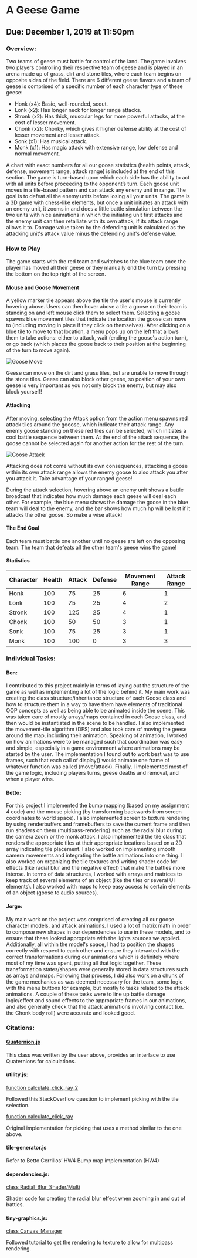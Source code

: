 # A Geese Game

## Due: December 1, 2019 at 11:50pm

### Overview:
Two teams of geese must battle for control of the land. The game involves two players controlling their respective team of geese and is played in an arena made up of grass, dirt and stone tiles, where each team begins on opposite sides of the field. There are 6 different geese flavors and a team of geese is comprised of a specific number of each character type of these geese:
- Honk (x4): Basic, well-rounded, scout.
- Lonk (x2): Has longer neck for longer range attacks.
- Stronk (x2): Has thick, muscular legs for more powerful attacks, at the cost of lesser movement.
- Chonk (x2): Chonky, which gives it higher defense ability at the cost of lesser movement and lesser attack.
- Sonk (x1): Has musical attack.
- Monk (x1): Has magic attack with extensive range, low defense and normal movement.

A chart with exact numbers for all our goose statistics (health points, attack, defense, movement range, attack range) is included at the end of this section.
The game is turn-based upon which each side has the ability to act with all units before proceeding to the opponent’s turn. Each goose unit moves in a tile-based pattern and can attack any enemy unit in range. The goal is to defeat all the enemy units before losing all your units.
The game is a 3D game with chess-like elements, but once a unit initiates an attack with an enemy unit, it zooms in and does a little battle simulation between the two units with nice animations in which the initiating unit first attacks and the enemy unit can then retalliate with its own attack, if its attack range allows it to. Damage value taken by the defending unit is calculated as the attacking unit's attack value minus the defending unit's defense value.

### How to Play
The game starts with the red team and switches to the blue team once the player has moved all their geese or they manually end the turn by pressing the bottom on the top right of the screen. 

#### Mouse and Goose Movement
A yellow marker tile appears above the tile the user's mouse is currently hovering above. Users can then hover above a tile a goose on their team is standing on and left mouse click them to select them. Selecting a goose spawns blue movement tiles that indicate the location the goose can move to (including moving in place if they click on themselves). After clicking on a blue tile to move to that location, a menu pops up on the left that allows them to take actions: either to attack, wait (ending the goose's action turn), or go back (which places the goose back to their position at the beginning of the turn to move again).

![Goose Move](https://media.giphy.com/media/cgfGtIi1jrmKpUblJn/giphy.gif)

Geese can move on the dirt and grass tiles, but are unable to move through the stone tiles. Geese can also block other geese, so position of your own geese is very important as you not only block the enemy, but may also block yourself!

#### Attacking
After moving, selecting the Attack option from the action menu spawns red attack tiles around the gooose, which indicate their attack range. Any enemy goose standing on these red tiles can be selected, which initiates a cool battle sequence between them. At the end of the attack sequence, the goose cannot be selected again for another action for the rest of the turn.

![Goose Attack](https://media.giphy.com/media/QyhRS4svqSXXAlfbeT/giphy.gif)

Attacking does not come without its own consequences, attacking a goose within its own attack range allows the enemy goose to also attack you after you attack it. Take advantage of your ranged geese!

During the attack selection, hovering above an enemy unit shows a battle broadcast that indicates how much damage each geese will deal each other. For example, the blue menu shows the damage the goose in the blue team will deal to the enemy, and the bar shows how much hp will be lost if it attacks the other goose. So make a wise attack!

#### The End Goal
Each team must battle one another until no geese are left on the opposing team. The team that defeats all the other team's geese wins the game!

#### Statistics
| Character | Health | Attack | Defense | Movement Range | Attack Range |
| ------- | ----- | ------ | ------- | ------- | ------- |
| Honk | 100 | 75 | 25 | 6 | 1 |
| Lonk | 100 | 75 | 25 | 4 | 2 |
| Stronk | 100 | 125 | 25 | 4 | 1 |
| Chonk | 100 | 50 | 50 | 3 | 1 |
| Sonk | 100 | 75 | 25 | 3 | 1 |
| Monk | 100 | 100 | 0 | 3 | 3 |


### Individual Tasks:
#### Ben:
I contributed to this project mainly in terms of laying out the structure of the game as well as implementing a lot of the logic behind it. My main work was creating the class structure/inheritance structure of each Goose class and how to structure them in a way to have them have elements of traditional OOP concepts as well as being able to be animated inside the scene. This was taken care of mostly arrays/maps contained in each Goose class, and then would be instantiated in the scene to be handled. I also implemented the movement-tile algorithm (DFS) and also took care of moving the geese around the map, including their animation. 
Speaking of animation, I worked on how animations were to be managed such that coordination was easy and simple, especially in a game environment where animations may be started by the user. The implementation I found out to work best was to use frames, such that each call of display() would animate one frame of whatever function was called (move/attack).
Finally, I implemented most of the game logic, including players turns, geese deaths and removal, and when a player wins.

#### Betto:
For this project I implemented the bump mapping (based on my assignment 4 code) and the mouse picking (by transforming backwards from screen coordinates
to world space). I also implemented screen to texture rendering by using renderbuffers and framebuffers to save the current frame and then run shaders on
them (multipass-rendering) such as the radial blur during the camera zoom or the monk attack. I also implemented the tile class that renders the appropriate
tiles at their appropriate locations based on a 2D array indicating tile placement. I also worked on implementing smooth camera movements and integrating
the battle animations into one thing.
I also worked on organizing the tile textures and writing shader code for effects (like radial blur and the negative effect) that make the battles more
intense. In terms of data structures, I worked with arrays and matrices to keep track of several elements of an object (like the tiles or several UI elements). I also worked with maps to keep easy access to certain elements of an object (goose to audio sources).

#### Jorge:
My main work on the project was comprised of creating all our goose character models, and attack animations. I used a lot of matrix math in order to compose new shapes in our dependencies to use in these models, and to ensure that these looked appropriate with the lights sources we applied. Additionally, all within the model's space, I had to position the shapes correctly with respect to each other and ensure they interacted with the correct transformations during our animations which is definitely where most of my time was spent, putting all that logic together. These transformation states/shapes were generally stored in data structures such as arrays and maps.
Following that process, I did also work on a chunk of the game mechanics as was deemed necessary for the team, some logic with the menu buttons for example, but mostly to tasks related to the attack animations. A couple of these tasks were to line up battle damage logic/effect and sound effects to the appropriate frames in our animations, and also generally check that the attack animations involving contact (i.e. the Chonk body roll) were accurate and looked good.



### Citations:

#### [Quaternion.js](https://github.com/infusion/Quaternion.js)
This class was written by the user above, provides an interface to use Quaternions for calculations.

#### utility.js:
[function calculate_click_ray_2](https://stackoverflow.com/questions/20140711/picking-in-3d-with-ray-tracing-using-ninevehgl-or-opengl-i-phone/20143963#20143963)

Followed this StackOverflow question to implement picking with the tile selection.

[function calculate_click_ray](http://antongerdelan.net/opengl/raycasting.html)

Original implementation  for picking that uses a method similar to the one above.

#### tile-generator.js
Refer to Betto Cerrillos’ HW4 Bump map implementation (HW4)

#### dependencies.js: 
[class Radial_Blur_Shader/Multi](https://stackoverflow.com/questions/4579020/how-do-i-use-a-glsl-shader-to-apply-a-radial-blur-to-an-entire-scene)

Shader code for creating the radial blur effect when zooming in and out of battles.

#### tiny-graphics.js:

[class Canvas_Manager](https://webglfundamentals.org/webgl/lessons/webgl-render-to-texture.html)

Followed tutorial to get the rendering to texture to allow for multipass rendering.
